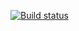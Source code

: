 [![Build status](https://ci.appveyor.com/api/projects/status/slvlj7b54ssvj7bs?svg=true)](https://ci.appveyor.com/project/1uda/patterns2)